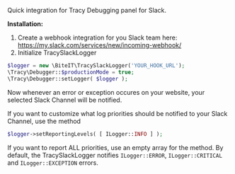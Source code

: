 Quick integration for Tracy Debugging panel for Slack.

**Installation:**
1. Create a webhook integration for you Slack team here: https://my.slack.com/services/new/incoming-webhook/
2. Initialize TracySlackLogger

```php
$logger = new \BiteIT\TracySlackLogger('YOUR_HOOK_URL');
\Tracy\Debugger::$productionMode = true;
\Tracy\Debugger::setLogger( $logger );
```

Now whenever an error or exception occures on your website, your selected Slack Channel will be notified.

If you want to customize what log priorities should be notified to your Slack Channel, use the method
```php
$logger->setReportingLevels( [ ILogger::INFO ] );
```

If you want to report ALL priorities, use an empty array for the method.
By default, the TracySlackLogger notifies `ILogger::ERROR`, `ILogger::CRITICAL` and `ILogger::EXCEPTION` errors. 
